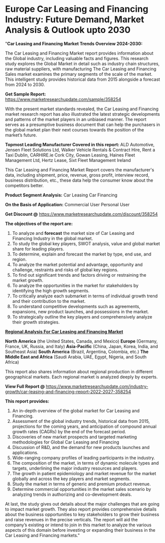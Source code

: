 # Europe Car Leasing and Financing Industry: Future Demand, Market Analysis & Outlook upto 2030
"<strong>Car Leasing and Financing Market Trends Overview 2024-2030:</strong>

The Car Leasing and Financing Market report provides information about the Global industry, including valuable facts and figures. This research study explores the Global Market in detail such as industry chain structures, raw material suppliers, with manufacturing The Car Leasing and Financing Sales market examines the primary segments of the scale of the market. This intelligent study provides historical data from 2015 alongside a forecast from 2024 to 2030.

<strong>Get Sample Report:</strong> <a href=https://www.marketresearchupdate.com/sample/358254>https://www.marketresearchupdate.com/sample/358254</a>

With the present market standards revealed, the Car Leasing and Financing market research report has also illustrated the latest strategic developments and patterns of the market players in an unbiased manner. The report serves as a presumptive business document that can help the purchasers in the global market plan their next courses towards the position of the market’s future.

<strong>Topmost Leading Manufacturer Covered in this report:
</strong>ALD Automotive, Jensen Fleet Solutions Ltd, Walker Vehicle Rentals & Contract Hire, Rent a Taxi Dublin, CARHIRE.ie Cork City, Gowan Leasing, Haines Fleet Management Ltd, Hertz Lease, Sixt Fleet Management Ireland

This Car Leasing and Financing Market Report covers the manufacturer's data, including shipment, price, revenue, gross profit, interview record, business distribution, etc., these data help the consumer know about the competitors better.

<strong>Product Segment Analysis:</strong>
Car Leasing
Car Financing

<strong>On the Basis of Application:</strong>
Commercial User
Personal User

<strong>Get Discount @</strong> <a href=https://www.marketresearchupdate.com/discount/358254>https://www.marketresearchupdate.com/discount/358254</a>

<strong><b>The objectives of the report are:</b></strong>

1) To analyze and <strong><strong>forecast</strong></strong> the market size of Car Leasing and Financing Industry in the global market.
2) To study the global key players, SWOT analysis, value and global market share for leading players.
3) To determine, explain and forecast the market by type, end use, and region.
4) To analyze the market potential and advantage, opportunity and challenge, restraints and risks of global key regions.
5) To find out significant trends and factors driving or restraining the market growth.
6) To analyze the opportunities in the market for stakeholders by identifying the high growth segments.
7) To critically analyze each submarket in terms of individual growth trend and their contribution to the market.
8) To understand competitive developments such as agreements, expansions, new product launches, and possessions in the market.
9) To strategically outline the key players and comprehensively analyze their growth strategies.

<strong><u><b>Regional Analysis For Car Leasing and Financing Market</b></u></strong>

<strong><b>North America</b></strong> (the United States, Canada, and Mexico)
<strong><b>Europe </b></strong>(Germany, France, UK, Russia, and Italy)
<strong><b>Asia-Pacific</b></strong> (China, Japan, Korea, India, and Southeast Asia)
<strong><b>South America</b></strong> (Brazil, Argentina, Colombia, etc.)
<strong><b>The Middle East and Africa</b></strong> (Saudi Arabia, UAE, Egypt, Nigeria, and South Africa)

This report also shares information about regional production in different geographical markets. Each regional market is analyzed deeply by experts.

<strong>View Full Report @</strong> <a href=https://www.marketresearchupdate.com/industry-growth/car-leasing-and-financing-report-2022-2027-358254>https://www.marketresearchupdate.com/industry-growth/car-leasing-and-financing-report-2022-2027-358254</a>

<strong>This report provides:</strong>

1) An in-depth overview of the global market for Car Leasing and Financing.
2) Assessment of the global industry trends, historical data from 2015, projections for the coming years, and anticipation of compound annual growth rates (CAGRs) by the end of the forecast period.
3) Discoveries of new market prospects and targeted marketing methodologies for Global Car Leasing and Financing
4) Discussion of R&amp;D, and the demand for new products launches and applications.
5) Wide-ranging company profiles of leading participants in the industry.
6) The composition of the market, in terms of dynamic molecule types and targets, underlining the major industry resources and players.
7) The growth in patient epidemiology and market revenue for the market globally and across the key players and market segments.
8) Study the market in terms of generic and premium product revenue.
9) Determine commercial opportunities in the market sales scenario by analyzing trends in authorizing and co-development deals.

At last, the study gives out details about the major challenges that are going to impact market growth. They also report provides comprehensive details about the business opportunities to key stakeholders to grow their business and raise revenues in the precise verticals. The report will aid the company’s existing or intend to join in this market to analyze the various aspects of this domain before investing or expanding their business in the Car Leasing and Financing markets."
